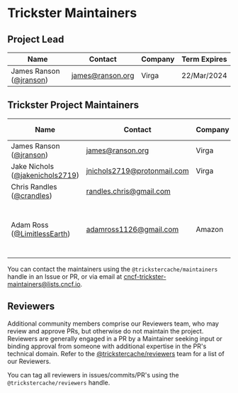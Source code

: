 # Trickster Maintainers

## Project Lead

| Name | Contact | Company | Term Expires |
|---|---|---|---|
|James Ranson ([@jranson](https://github.com/jranson)) | <james@ranson.org> | Virga | 22/Mar/2024 |

## Trickster Project Maintainers

| Name | Contact | Company | Pronouns | Focus Areas|
|---|---|---|---|---|
|James Ranson ([@jranson](https://github.com/jranson)) | <james@ranson.org> | Virga | He/Him | Core Functionality |
|Jake Nichols ([@jakenichols2719](https://github.com/jakenichols2719)) | <jnichols2719@protonmail.com> | Virga | They/Them | Core Functionality |
|Chris Randles ([@crandles](https://github.com/crandles)) | <randles.chris@gmail.com> | | He/Him | Core Functionality |
|Adam Ross ([@LimitlessEarth](https://github.com/LimitlessEarth)) | <adamross1126@gmail.com> | Amazon | He/Him | Deployment & Artifacts (Makefile, Dockerfile, Helm Charts, etc) |

You can contact the maintainers using the `@trickstercache/maintainers` handle in an Issue or PR, or via email at <cncf-trickster-maintainers@lists.cncf.io>.

## Reviewers

Additional community members comprise our Reviewers team, who may review and approve PRs, but otherwise do not maintain the project. Reviewers are generally engaged in a PR by a Maintainer seeking input or binding approval from someone with additional expertise in the PR's technical domain. Refer to the [@trickstercache/reviewers](https://github.com/orgs/trickstercache/teams/reviewers/members) team for a list of our Reviewers.

You can tag all reviewers in issues/commits/PR's using the `@trickstercache/reviewers` handle.
